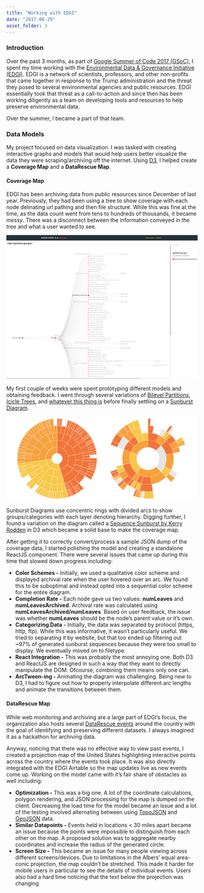 ```yaml
---
title: "Working with EDGI"
date: "2017-08-29"
asset_folder: 3
---
```


### Introduction
Over the past 3 months, as part of [Google Summer of Code 2017 (GSoC)](https://summerofcode.withgoogle.com/), I spent my time working with the [Environmental Data & Governance Initiative (EDGI)](https://envirodatagov.org/). EDGI is a network of scientists, professors, and other non-profits that came together in response to the Trump administration and the threat they posed to several environmental agencies and public resources. EDGI essentially took that threat as a call-to-action and since then has been working diligently as a team on developing tools and resources to help preserve environmental data.

Over the summer, I became a part of that team.

### Data Models
My project focused on data visualization. I was tasked with creating interactive graphs and models that would help users better visualize the data they were scraping/archiving off the internet. Using [D3](https://d3js.org/), I helped create a **Coverage Map** and a **DataRescue Map**.

#### Coverage Map
EDGI has been archiving data from public resources since December of last year. Previously, they had been using a tree to show coverage with each node delinating url pathing and then file structure. While this was fine at the time, as the data count went from tens to hundreds of thousands, it became *messy*. There was a disconnect between the information conveyed in the tree and what a user wanted to see.

![Archivers](assets/4/archivers.jpg)

My first couple of weeks were spent prototyping different models and obtaining feedback. I went through several variations of [Bilevel Partitions](https://bl.ocks.org/mbostock/5944371), [Icicle Trees](https://bl.ocks.org/mbostock/1005873), and [whatever this thing is](https://bl.ocks.org/mbostock/4063550) before finally settling on a [Sunburst Diagram](https://www.datavizcatalogue.com/methods/sunburst_diagram.html).

![Sunburst Diagram](assets/4/sunburst.png)

Sunburst Diagrams use concentric rings with divided arcs to show groups/categories with each layer denoting hierarchy. Digging further, I found a variation on the diagram called a [Sequence Sunburst by Kerry Rodden](https://bl.ocks.org/kerryrodden/766f8f6d31f645c39f488a0befa1e3c8) in D3 which became a solid base to make the coverage map.

After getting it to correctly convert/process a sample JSON dump of the coverage data, I started polishing the model and creating a standalone ReactJS component. There were several issues that came up during this time that slowed down progress including:

- **Color Schemes -** Initially, we used a qualitative color scheme and displayed archival rate when the user hovered over an arc. We found this to be suboptimal and instead opted into a sequential color scheme for the entire diagram.
- **Completion Rate -** Each node gave us two values: **numLeaves** and **numLeavesArchived**. Archival rate was calculated using **numLeavesArchived/numLeaves**. Based on user feedback, the issue was whether **numLeaves** should be the node’s parent value or it’s own.
- **Categorizing Data -** Initially, the data was separated by protocol (https, http, ftp). While this was informative, it wasn’t particularly useful. We tried to separating it by website, but that too ended up filtering out ~97% of generated sunburst sequences because they were too small to display. We eventually moved on to filetype.
- **React Integration -** This was probably the most annoying one. Both D3 and ReactJS are designed in such a way that they want to directly manipulate the DOM. Ofcourse, combining them means only one can.
- **ArcTween-ing -** Animating the diagram was challenging. Being new to D3, I had to figure out how to properly interpolate different arc lengths and animate the transitions between them.

#### DataRescue Map

While web monitoring and archiving are a large part of EDGI’s focus, the organization also hosts several [DataRescue events](https://envirodatagov.org/datarescue/) around the country with the goal of identifying and preserving different datasets. I always imagined it as a hackathon for archiving data.

Anyway, noticing that there was no effective way to view past events, I created a projection map of the United States highlighting interactive points across the country where the events took place. It was also directly integrated with the EDGI Airtable so the map updates live as new events come up. Working on the model came with it’s fair share of obstacles as well including:

- **Optimization -** This was a big one. A lot of the coordinate calculations, polygon rendering, and JSON processing for the map is dumped on the client. Decreasing the load time for the model became an issue and a lot of the testing involved alternating between using [TopoJSON](https://github.com/topojson/topojson) and [GeoJSON](https://geojson.org/) data.
- **Similar Datapoints -** Events held in locations < 30 miles apart became an issue because the points were impossible to distinguish from each other on the map. A proposed solution was to aggregate nearby coordinates and increase the radius of the generated circle.
- **Screen Size -** This became an issue for many people viewing across different screens/devices. Due to limitations in the Albers’ equal area-conic projection, the map couldn’t be stretched. This made it harder for mobile users in particular to see the details of individual events. Users also had a hard time noticing that the text below the projection was changing